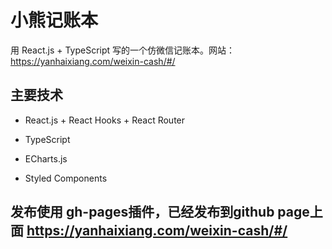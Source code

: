 # 小熊记账本

用 React.js + TypeScript 写的一个仿微信记账本。网站：https://yanhaixiang.com/weixin-cash/#/

## 主要技术

* React.js + React Hooks + React Router

* TypeScript

* ECharts.js

* Styled Components

## 发布使用 gh-pages插件，已经发布到github page上面 https://yanhaixiang.com/weixin-cash/#/




